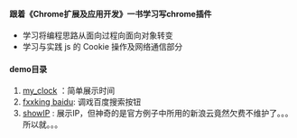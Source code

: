 #### 跟着《Chrome扩展及应用开发》一书学习写chrome插件

- 学习将编程思路从面向过程向面向对象转变
- 学习与实践 js 的 Cookie 操作及网络通信部分

#### demo目录
1. [my_clock](./my_clock) ：简单展示时间
2. [fxxking baidu](./fxxkbaidu): 调戏百度搜索按钮
3. [showIP](./showIP) : 展示IP，但神奇的是官方例子中所用的新浪云竟然欠费不维护了。。。所以就。。。